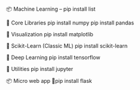 📦 Machine Learning – pip install list

🔹 Core Libraries
pip install numpy
pip install pandas<br>

🔹 Visualization
pip install matplotlib

🔹 Scikit-Learn (Classic ML)
pip install scikit-learn

🔹 Deep Learning
pip install tensorflow

🔹 Utilities
pip install jupyter

📦 Micro web app
🔹pip install flask
